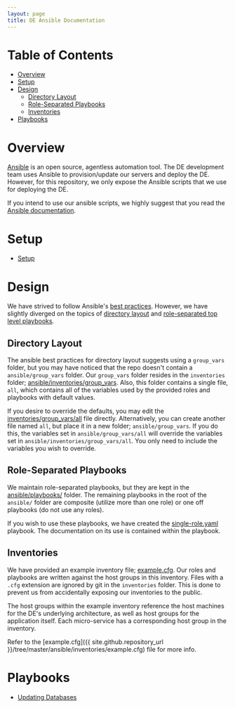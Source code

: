 ```yaml
---
layout: page
title: DE Ansible Documentation
---
```


# Table of Contents
* [Overview](#overview)
* [Setup](#setup)
* [Design](#design)
    * [Directory Layout](#directory-layout)
    * [Role-Separated Playbooks](#role-separated-playbooks)
    * [Inventories](#inventories)
* [Playbooks](#playbooks)

# Overview
[Ansible](http://www.ansible.com/) is an open source, agentless automation tool. The DE development
team uses Ansible to provision/update our servers and deploy the DE. However, for this repository,
we only expose the Ansible scripts that we use for deploying the DE. 

If you intend to use our ansible scripts, we highly suggest that you read the 
[Ansible documentation](http://docs.ansible.com/ansible/index.html).

# Setup

* [Setup](setup)

# Design
We have strived to follow Ansible's 
[best practices](http://docs.ansible.com/ansible/playbooks_best_practices.html). 
However, we have slightly diverged on the topics of 
[directory layout](http://docs.ansible.com/ansible/playbooks_best_practices.html#directory-layout) and
[role-separated top level playbooks](http://docs.ansible.com/ansible/playbooks_best_practices.html#top-level-playbooks-are-separated-by-role).

## Directory Layout
The ansible best practices for directory layout suggests using a `group_vars` folder, but you may 
have noticed that the repo doesn't contain a `ansible/group_vars` folder. Our `group_vars` folder 
resides in the `inventories` folder; 
[ansible/inventories/group_vars]({{site.github.repository_url}}/tree/master/ansible/inventories/group_vars).
Also, this folder contains a single file, `all`, which contains all of the variables used by the 
provided roles and playbooks with default values.

If you desire to override the defaults, you may edit the 
[inventories/group_vars/all]({{site.github.repository_url}}/tree/master/ansible/group_vars/all) 
file directly. Alternatively, you can create another file named `all`, but place it in a new 
folder; `ansible/group_vars`. If you do this, the variables set in `ansible/group_vars/all` will 
override the variables set in `ansible/inventories/group_vars/all`. You only need to include the 
variables you wish to override.

## Role-Separated Playbooks
We maintain role-separated playbooks, but they are kept in the 
[ansible/playbooks/]({{site.github.repository_url}}/tree/master/ansible/playbooks) folder. The 
remaining playbooks in the root of the `ansible/` folder are composite (utilize more than one role)
or one off playbooks (do not use any roles). 

If you wish to use these playbooks, we have created the 
[single-role.yaml]({{site.github.repository_url}}/tree/master/ansible/single-role.yaml) playbook. 
The documentation on its use is contained within the playbook.

## Inventories
We have provided an example inventory file; 
[example.cfg]({{site.github.repository_url}}/tree/master/ansible/inventories/example.cfg). Our 
roles and playbooks are written against the host groups in this inventory. Files with a `.cfg` 
extension are ignored by git in the `inventories` folder. This is done to prevent us from 
accidentally exposing our inventories to the public.

The host groups within the example inventory reference the host machines for the DE's underlying 
architecture, as well as host groups for the application itself. Each micro-service has a 
corresponding host group in the inventory.

Refer to the 
[example.cfg]({{ site.github.repository_url }}/tree/master/ansible/inventories/example.cfg) file for
more info.

# Playbooks
* [Updating Databases](work_instructions/database.html)

